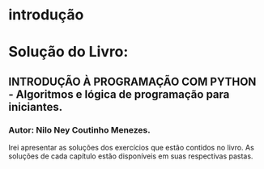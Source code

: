 # introdução 
<h1>Solução do Livro:</h1> 
<h2>INTRODUÇÃO À PROGRAMAÇÃO COM PYTHON - Algoritmos e lógica de programação para iniciantes.</h2>
<h3>Autor: Nilo Ney Coutinho Menezes.</h3>
<p>Irei apresentar as soluções dos exercícios que estão contidos no livro. As soluções de cada capítulo 
  estão disponíveis em suas respectivas pastas. </p>
